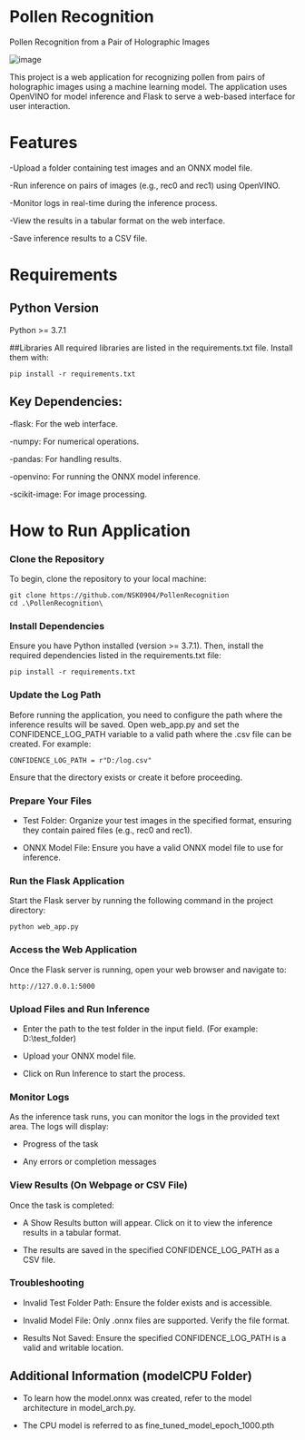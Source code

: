 # Pollen Recognition
Pollen Recognition from a Pair of Holographic Images   

![image](https://github.com/user-attachments/assets/9d4b0fd1-fc30-4d9c-8e4f-f47a417cfd72)

This project is a web application for recognizing pollen from pairs of holographic images using a machine learning model. The application uses OpenVINO for model inference and Flask to serve a web-based interface for user interaction.

# Features

-Upload a folder containing test images and an ONNX model file.  

-Run inference on pairs of images (e.g., rec0 and rec1) using OpenVINO.  

-Monitor logs in real-time during the inference process.  

-View the results in a tabular format on the web interface.  

-Save inference results to a CSV file.

# Requirements

## Python Version
Python >= 3.7.1

##Libraries
All required libraries are listed in the requirements.txt file. Install them with:
```
pip install -r requirements.txt
```

## Key Dependencies:
-flask: For the web interface.  

-numpy: For numerical operations.  

-pandas: For handling results.  

-openvino: For running the ONNX model inference.  

-scikit-image: For image processing.  

# How to Run Application  

### Clone the Repository  

To begin, clone the repository to your local machine:  

```
git clone https://github.com/NSK0904/PollenRecognition
cd .\PollenRecognition\
```

### Install Dependencies

Ensure you have Python installed (version >= 3.7.1). Then, install the required dependencies listed in the requirements.txt file:  

```
pip install -r requirements.txt
```

### Update the Log Path

Before running the application, you need to configure the path where the inference results will be saved. Open web_app.py and set the CONFIDENCE_LOG_PATH variable to a valid path where the .csv file can be created. For example:

```
CONFIDENCE_LOG_PATH = r"D:/log.csv"
```
Ensure that the directory exists or create it before proceeding.  

### Prepare Your Files

- Test Folder: Organize your test images in the specified format, ensuring they contain paired files (e.g., rec0 and rec1).
  
- ONNX Model File: Ensure you have a valid ONNX model file to use for inference.


### Run the Flask Application

Start the Flask server by running the following command in the project directory:  

```
python web_app.py
```

### Access the Web Application

Once the Flask server is running, open your web browser and navigate to:  

```
http://127.0.0.1:5000
```

### Upload Files and Run Inference

- Enter the path to the test folder in the input field. (For example: D:\test_folder)
  
- Upload your ONNX model file.
  
- Click on Run Inference to start the process.

### Monitor Logs  

As the inference task runs, you can monitor the logs in the provided text area. The logs will display:  

- Progress of the task
  
- Any errors or completion messages

### View Results (On Webpage or CSV File)

Once the task is completed:  

- A Show Results button will appear. Click on it to view the inference results in a tabular format.

- The results are saved in the specified CONFIDENCE_LOG_PATH as a CSV file.

### Troubleshooting 

- Invalid Test Folder Path: Ensure the folder exists and is accessible.

- Invalid Model File: Only .onnx files are supported. Verify the file format.

- Results Not Saved: Ensure the specified CONFIDENCE_LOG_PATH is a valid and writable location.


## Additional Information (modelCPU Folder)

- To learn how the model.onnx was created, refer to the model architecture in model_arch.py.

- The CPU model is referred to as fine_tuned_model_epoch_1000.pth
